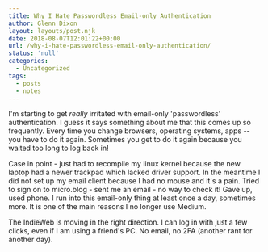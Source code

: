```yaml
---
title: Why I Hate Passwordless Email-only Authentication
author: Glenn Dixon
layout: layouts/post.njk
date: 2018-08-07T12:01:22+00:00
url: /why-i-hate-passwordless-email-only-authentication/
status: 'null'
categories:
  - Uncategorized
tags:
  - posts
  - notes
---
```

I'm starting to get _really_ irritated with email-only 'passwordless' authentication. I guess it says something about me that this comes up so frequently. Every time you change browsers, operating systems, apps -- you have to do it again. Sometimes you get to do it again because you waited too long to log back in!

<!-- excerpt -->
Case in point - just had to recompile my linux kernel because the new laptop had a newer trackpad which lacked driver support. In the meantime I did not set up my email client because I had no mouse and it's a pain. Tried to sign on to micro.blog - sent me an email - no way to check it! Gave up, used phone. I run into this email-only thing at least once a day, sometimes more. It is one of the main reasons I no longer use Medium.

The IndieWeb is moving in the right direction. I can log in with just a few clicks, even if I am using a friend's PC. No email, no 2FA (another rant for another day).